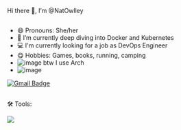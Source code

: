 Hi there 👋, I’m @NatOwlley
##
- 😄 Pronouns: She/her
- 🌱 I’m currently deep diving into Docker and Kubernetes
- 💻 I'm  currently looking for a job as DevOps Engineer
- 😋 Hobbies: Games, books, running, camping
- ![image](https://github.com/user-attachments/assets/0458d0d2-0774-4823-b664-39da9c7a977d) btw I use Arch
- ![image](https://github.com/user-attachments/assets/36cfd1fb-0899-4e96-9c22-193ae224a8e0)



[![Gmail Badge](https://img.shields.io/badge/-Gmail-d14836?style=flat-square&logo=Gmail&logoColor=white&link=mail@xl42lx@gmail.com)](mailto:mail@xl42lx@gmail.com)
## 
🛠 Tools:
<p align="left">
  <a href="https://skillicons.dev">
    <img src="https://skillicons.dev/icons?i=git,kubernetes,docker,vim,python,jenkins,ansible,linux" />
  </a>
</p>


